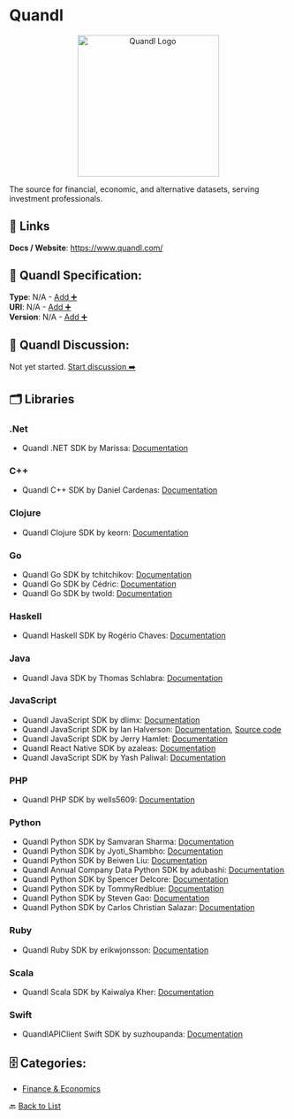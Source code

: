 # Quandl
<p align="center">
    <img width="256" src="https://raw.githubusercontent.com/apis-list/apis-list/main/apis/quandl/logo_256x256.png" alt="Quandl Logo"/>
</p>
The source for financial, economic, and alternative datasets, serving investment professionals.

##  🔗 Links
**Docs / Website**: https://www.quandl.com/

## 🧬 Quandl Specification:
**Type**: N/A - [Add ➕](https://github.com/apis-list/apis-list/edit/main/apis.yaml#L16041)  
**URI**: N/A - [Add ➕](https://github.com/apis-list/apis-list/edit/main/apis.yaml#L16041)  
**Version**: N/A - [Add ➕](https://github.com/apis-list/apis-list/edit/main/apis.yaml#L16041)

## 💬 Quandl Discussion:
Not yet started. [Start discussion ➡️](https://github.com/apis-list/apis-list/discussions/new)

## 🗂️ Libraries
### .Net
- Quandl .NET SDK by Marissa: [Documentation](https://github.com/paranoidTwitch/DotNetConnect.Quandl)
### C++
- Quandl C++ SDK by Daniel Cardenas: [Documentation](https://github.com/danielcardeenas/quandl-cpp)
### Clojure
- Quandl Clojure SDK by keorn: [Documentation](https://github.com/keorn/clj-quandl-api)
### Go
- Quandl Go SDK by tchitchikov: [Documentation](https://github.com/tchitchikov/instant_cocoa)
- Quandl Go SDK by Cédric: [Documentation](https://github.com/cedricmar/go-quandl)
- Quandl Go SDK by twold: [Documentation](https://github.com/twold/go-quandl)
### Haskell
- Quandl Haskell SDK by Rogério Chaves: [Documentation](https://github.com/rogeriochaves/quandl-downloader)
### Java
- Quandl Java SDK by Thomas Schlabra: [Documentation](https://github.com/TexanBackpacker/securities-data-calculator)
### JavaScript
- Quandl JavaScript SDK by dlimx: [Documentation](https://github.com/dlimx/stock-vis)
- Quandl JavaScript SDK by Ian Halverson: [Documentation](https://github.com/IDHalverson/quandl-eod-helper), [Source code](https://www.npmjs.com/package/quandl-eod-helper)
- Quandl JavaScript SDK by Jerry Hamlet: [Documentation](https://github.com/jhamlet/quandler)
- Quandl React Native SDK by azaleas: [Documentation](https://github.com/azaleas/react-native-stockticker)
- Quandl JavaScript SDK by Yash Paliwal: [Documentation](https://github.com/ypaliwal/quandlVisualizer)
### PHP
- Quandl PHP SDK by wells5609: [Documentation](https://github.com/wells5609/Quandl-PHP)
### Python
- Quandl Python SDK by Samvaran Sharma: [Documentation](https://github.com/samvaran/historical_stock_data)
- Quandl Python SDK by Jyoti_Shambho: [Documentation](https://github.com/JSidh/legendary-ttf)
- Quandl Python SDK by Beiwen Liu: [Documentation](https://github.com/BeiwenLiu/StockUp)
- Quandl Annual Company Data Python SDK by adubashi: [Documentation](https://github.com/adubashi/annualCompanyData)
- Quandl Python SDK by Spencer Delcore: [Documentation](https://github.com/sdelcore/quandl-retriever)
- Quandl Python SDK by TommyRedblue: [Documentation](https://github.com/TommyRedblue/quandl_viewer)
- Quandl Python SDK by Steven Gao: [Documentation](https://github.com/stevenlusonggao/Quandl-Python-API-Wrapper)
- Quandl Python SDK by Carlos Christian Salazar: [Documentation](https://github.com/ccsalazar/quandl-api)
### Ruby
- Quandl Ruby SDK by erikwjonsson: [Documentation](https://github.com/erikwjonsson/quandl_api_client)
### Scala
- Quandl Scala SDK by Kaiwalya Kher: [Documentation](https://github.com/kaiwalya/scandl)
### Swift
- QuandlAPIClient Swift SDK by suzhoupanda: [Documentation](https://github.com/suzhoupanda/QuandlAPIClient)


## 🗄️ Categories:
- [Finance & Economics](https://github.com/apis-list/apis-list#finance--economics-)

🔙  [Back to List](https://github.com/apis-list/apis-list)
